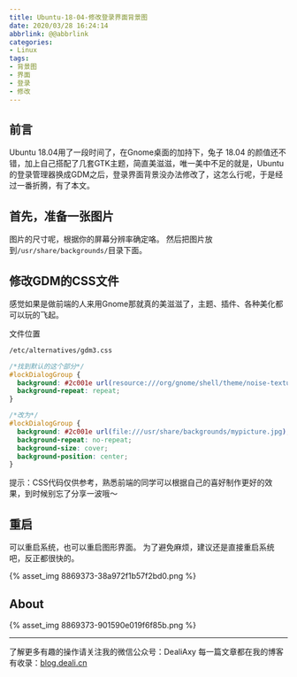 ```yaml
---
title: Ubuntu-18-04-修改登录界面背景图
date: 2020/03/28 16:24:14
abbrlink: @@abbrlink
categories:
- Linux
tags:
- 背景图
- 界面
- 登录
- 修改
---
```

## 前言
Ubuntu 18.04用了一段时间了，在Gnome桌面的加持下，兔子 18.04 的颜值还不错，加上自己搭配了几套GTK主题，简直美滋滋，唯一美中不足的就是，Ubuntu的登录管理器换成GDM之后，登录界面背景没办法修改了，这怎么行呢，于是经过一番折腾，有了本文。

## 首先，准备一张图片
图片的尺寸呢，根据你的屏幕分辨率确定咯。
然后把图片放到`/usr/share/backgrounds/`目录下面。

## 修改GDM的CSS文件
感觉如果是做前端的人来用Gnome那就真的美滋滋了，主题、插件、各种美化都可以玩的飞起。

文件位置
```bash
/etc/alternatives/gdm3.css
```

```css
/*找到默认的这个部分*/
#lockDialogGroup {
  background: #2c001e url(resource:///org/gnome/shell/theme/noise-texture.png);
  background-repeat: repeat; 
}

/*改为*/
#lockDialogGroup {
  background: #2c001e url(file:///usr/share/backgrounds/mypicture.jpg);         
  background-repeat: no-repeat;
  background-size: cover;
  background-position: center; 
}
```

提示：CSS代码仅供参考，熟悉前端的同学可以根据自己的喜好制作更好的效果，到时候别忘了分享一波哦～

## 重启
可以重启系统，也可以重启图形界面。
为了避免麻烦，建议还是直接重启系统吧，反正都很快的。

{% asset_img 8869373-38a972f1b57f2bd0.png %}



## About
{% asset_img 8869373-901590e019f6f85b.png %}

---------------
了解更多有趣的操作请关注我的微信公众号：DealiAxy
每一篇文章都在我的博客有收录：[blog.deali.cn](http://blog.deali.cn)
